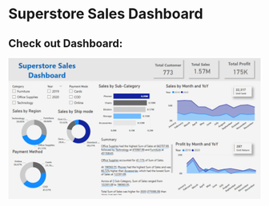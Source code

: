 # Superstore Sales Dashboard

## Check out Dashboard:
![](https://github.com/AkshPraj/Superstore-Dashboard/blob/main/Super%20store%20db.PNG)
